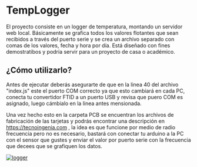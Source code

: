 # TempLogger
El proyecto consiste en un logger de temperatura, montando un servidor web local. Básicamente se grafica todos los valores flotantes que sean recibidos a través del puerto serie y se crea un archivo separado con comas de los valores, fecha y hora por día. Está diseñado con fines demostratibos y podría servir para un proyecto de casa o académico.

## ¿Cómo utilizarlo?
Antes de ejecutar deberás asegurarte de que en la linea 40 del archivo "index.js" este el puerto COM correcto ya que esto cambiará en cada PC, conecta tu convertidor FTID a un puerto USB y revisa que puero COM es asignado, luego cámbialo en la linea antes mensionada.

Una vez hecho esto en la carpeta PCB se encuentran los archivos de fabricación de las tarjetas y podrás encontrar una descripción en https://tecnoingenia.com , la idea es que funcione por medio de radio frecuencia pero no es necesario, bastará con conectar tu arduino a la PC con el sensor que gustes y enviar el valor por puerto serie con la frecuencia que decees que se grafiquen los datos.

[![logger](https://tecnoingenia.com/wp-content/uploads/2020/03/portada.png "logger")](https://tecnoingenia.com/wp-content/uploads/2020/03/portada.png "logger")
